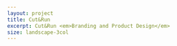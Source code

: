 ```yaml
---
layout: project
title: Cut&Run
excerpt: Cut&Run <em>Branding and Product Design</em>
size: landscape-3col
---
```


<script type="application/json" class="data">
{
	"size": "landscape-3col",
	"images": [{
		"src": "/assets/img/cut-and-run/landscape-3col.alt-logo.png",
		"size": "landscape-3col"
	},{
		"src": "/assets/img/cut-and-run/landscape-3col.belt-foil.png",
		"size": "landscape-3col"
	},{
		"src": "/assets/img/cut-and-run/landscape-3col.belt-press.png",
		"size": "landscape-3col"
	},{
		"src": "/assets/img/cut-and-run/landscape-3col.pattern.png",
		"size": "landscape-3col"
	},{
		"src": "/assets/img/cut-and-run/landscape-3col.supreme-rip.png",
		"size": "landscape-3col"
	},{
		"src": "/assets/img/cut-and-run/landscape-4col.photo.jpg",
		"size": "landscape-4col"
	},{
		"src": "/assets/img/cut-and-run/portrait-2col.journal.png",
		"size": "portrait-2col"
	},{
		"src": "/assets/img/cut-and-run/portrait-2col.packaging.png",
		"size": "portrait-2col"
	},{
		"src": "/assets/img/cut-and-run/square-2col.proudly-nz-made.png",
		"size": "square-2col"
	},{
		"src": "/assets/img/cut-and-run/square-3col.photo.jpg",
		"size": "square-3col"
	}]
}
</script>